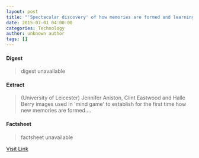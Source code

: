 ```yaml
---
layout: post
title: "'Spectacular discovery' of how memories are formed and learning takes place"
date: 2015-07-01 04:00:00
categories: Technology
author: unknown author
tags: []
---
```



#### Digest
>digest unavailable

#### Extract
>(University of Leicester) Jennifer Aniston, Clint Eastwood and Halle Berry images used in 'mind game' to establish for the first time how new memories are formed....

#### Factsheet
>factsheet unavailable

[Visit Link](http://www.eurekalert.org/pub_releases/2015-07/uol-do062615.php)


